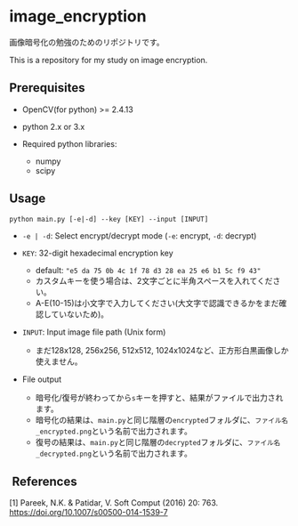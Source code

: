 # image_encryption
画像暗号化の勉強のためのリポジトリです。

This is a repository for my study on image encryption.

## Prerequisites
+ OpenCV(for python) >= 2.4.13
+ python 2.x or 3.x
+ Required python libraries:
  
  - numpy
  - scipy

## Usage
```
python main.py [-e|-d] --key [KEY] --input [INPUT]
```
+ `-e | -d`: Select encrypt/decrypt mode (`-e`: encrypt, `-d`: decrypt)
+ `KEY`: 32-digit hexadecimal encryption key

  - default: `"e5 da 75 0b 4c 1f 78 d3 28 ea 25 e6 b1 5c f9 43"`
  - カスタムキーを使う場合は、2文字ごとに半角スペースを入れてください。
  - A-E(10-15)は小文字で入力してください(大文字で認識できるかをまだ確認していないため)。
  
+ `INPUT`: Input image file path (Unix form)
  
  - まだ128x128, 256x256, 512x512, 1024x1024など、正方形白黒画像しか使えません。

+ File output

  - 暗号化/復号が終わってから`s`キーを押すと、結果がファイルで出力されます。
  - 暗号化の結果は、`main.py`と同じ階層の`encrypted`フォルダに、`ファイル名_encrypted.png`という名前で出力されます。
  - 復号の結果は、`main.py`と同じ階層の`decrypted`フォルダに、`ファイル名_decrypted.png`という名前で出力されます。

##  References
[1] Pareek, N.K. & Patidar, V. Soft Comput (2016) 20: 763. https://doi.org/10.1007/s00500-014-1539-7
